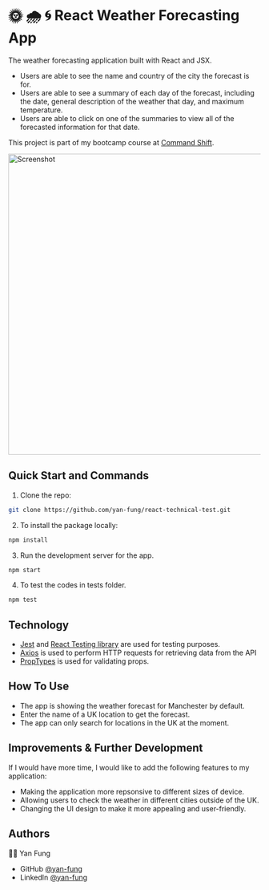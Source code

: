 # 🌞 🌧️ 🌀 React Weather Forecasting App

The weather forecasting application built with React and JSX.
- Users are able to see the name and country of the city the forecast is for.
- Users are able to see a summary of each day of the forecast, including the date, general description of the weather that day, and maximum temperature.
- Users are able to click on one of the summaries to view all of the forecasted information for that date.

This project is part of my bootcamp course at [Command Shift](https://www.commandshift.co/).

<img width="600" alt="Screenshot" src="https://user-images.githubusercontent.com/106375522/215323833-fa8f31d0-c145-43c4-9adb-5fedf914ff51.png">

## Quick Start and Commands

1. Clone the repo:

```bash
git clone https://github.com/yan-fung/react-technical-test.git
```

2. To install the package locally:

```bash
npm install
```

3. Run the development server for the app.

```bash
npm start
```

4. To test the codes in tests folder. 

```bash
npm test
```

## Technology
- [Jest](https://jestjs.io/docs/getting-started) and [React Testing library](https://testing-library.com/docs/react-testing-library/intro/) are used for testing purposes.
- [Axios](https://www.npmjs.com/package/axios) is used to perform HTTP requests for retrieving data from the API
- [PropTypes](https://www.npmjs.com/package/prop-types) is used for validating props.

## How To Use
- The app is showing the weather forecast for Manchester by default. 
- Enter the name of a UK location to get the forecast. 
- The app can only search for locations in the UK at the moment. 

## Improvements & Further Development
If I would have more time, I would like to add the following features to my application:
- Making the application more repsonsive to different sizes of device.
- Allowing users to check the weather in different cities outside of the UK.
- Changing the UI design to make it more appealing and user-friendly. 

## Authors
🧑‍🚀 Yan Fung
- GitHub [@yan-fung](https://github.com/yan-fung)
- LinkedIn [@yan-fung](https://www.linkedin.com/in/yan-fung-4082401a4/)
